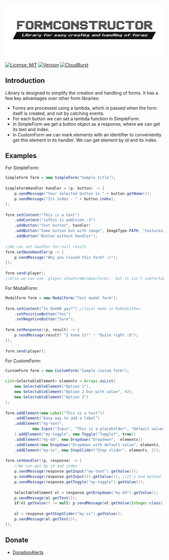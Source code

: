 ![logo by @tolimag](.github/logo.png)

[![License: MIT](https://img.shields.io/badge/license-MIT-blue.svg)](LICENSE)
[![Version](https://img.shields.io/badge/version-1.0.3-brightgreen)](https://github.com/ContentForge/FormConstructor/releases/tag/1.0.3)
[![CloudBurst](https://img.shields.io/badge/CloudBurst-1.0.2-brightgreen)](https://cloudburstmc.org/resources/formconstructor.738/)

Introduction
------------- 

Library is designed to simplify the creation and handling of forms.
It has a few key advantages over other  form libraries:

- Forms are processed using a lambda, which is passed when the form itself is created, and not by catching events.
- For each button we can set a lambda function in SimpleForm.
- In SimpleForm we get a button object as a response, where we can get its text and index.
- In CustomForm we can mark elements with an identifier to conveniently get this element in its handler. We can get element by id and its index.

Examples
-------------

For SimpleForm:
```java
SimpleForm form = new SimpleForm("Sample title");

SimpleFormHandler handler = (p, button) -> {
    p.sendMessage("Your selected button is " + button.getName());
    p.sendMessage("Its index - " + button.index);
};

form.setContent("This is a text")
    .addContent("\nThis is addition :3")
    .addButton("Test button", handler)
    .addButton("Same button but with image", ImageType.PATH, "textures/items.diamond", handler)
    .addButton("Button without handler");

//We can set handler for null result
form.setNoneHandler(p -> {
    p.sendMessage("Why you closed this form? :c");
});

form.send(player);
//Also we can use `player.showFormWindow(form);` but it isn't comfortable
```

For ModalForm:

```java
ModalForm form = new ModalForm("Test modal form");

form.setContent("Is OneKN gay?") //local meme in RuNukkitDev
    .setPositiveButton("Yes")
    .setNegativeButton("Sure");

form.setResponse((p, result) -> {
    p.sendMessage(result? "I knew it!" : "Quite right :D");
});

form.send(player);
```

For CustomForm:

```java
CustomForm form = new CustomForm("Sample custom form");

List<SelectableElement> elements = Arrays.asList(
    new SelectableElement("Option 1"),
    new SelectableElement("Option 2 but with value", 42),
    new SelectableElement("Option 3")
);

form.addElement(new Label("This is a test"))
    .addElement("Easy way to add a label")
    .addElement("my-text",
            new Input("Input", "This is a placeholder", "Default value")
    ).addElement("my-toggle", new Toggle("Toggle?", true))
    .addElement("my-dd", new Dropdown("Dropdown",  elements))
    .addElement(new Dropdown("Dropdown with default value", elements, 1))
    .addElement("my-ss", new StepSlider("Step slider", elements, 2));

form.setHandler((p, response) -> {
    //We can get by id and index
    p.sendMessage(response.getInput("my-text").getValue());
    p.sendMessage(response.getInput(1).getValue()); //It's bad method
    p.sendMessage(response.getToggle("my-toggle").getValue());
    
    SelectableElement el = response.getDropdown("my-dd").getValue();
    p.sendMessage(el.getText());
    if(el.getValue() != null) p.sendMessage(el.getValue(Integer.class));
    
    el = response.getStepSlider("my-ss").getValue();
    p.sendMessage(el.getText());
});
```


Donate
-------------

- [DonationAlerts](https://www.donationalerts.com/r/qpexlegendary)
